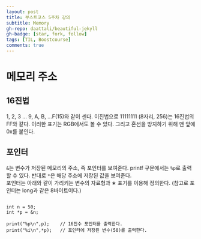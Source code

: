 ```yaml
---
layout: post
title: 부스트코스 5주차 강의
subtitle: Memory
gh-repo: daattali/beautiful-jekyll
gh-badge: [star, fork, follow]
tags: [TIL, Boostcourse]
comments: true
---
```


# 메모리 주소
## 16진법
1, 2, 3 ... 9, A, B, ...F(15)와 같이 센다. 이진법으로 11111111 (8자리, 256)는 16진법의 FF와 같다. 이러한 표기는 RGB에서도 볼 수 있다. 
그리고 혼선을 방지하기 위해 맨 앞에 0x를 붙인다.

## 포인터
<code>&</code>는 변수가 저장된 메모리의 주소, 즉 포인터를 보여준다. printf 구문에서는 <code>%p</code>로 출력할 수 있다. 
반대로 <code>*</code>은 해당 주소에 저장된 값을 보여준다.  
포인터는 아래와 같이 가리키는 변수의 자료형과 &#8727; 표기를 이용해 정의한다. (참고로 포인터는 long과 같은 8바이트이다.)
<pre>
<code>
int n = 50;
int *p = &n;

print("%p\n",p);    // 16진수 포인터를 출력한다.
print("%i\n",*p);   // 포인터에 저장된 변수(50)를 출력한다.
</code>
</pre>
